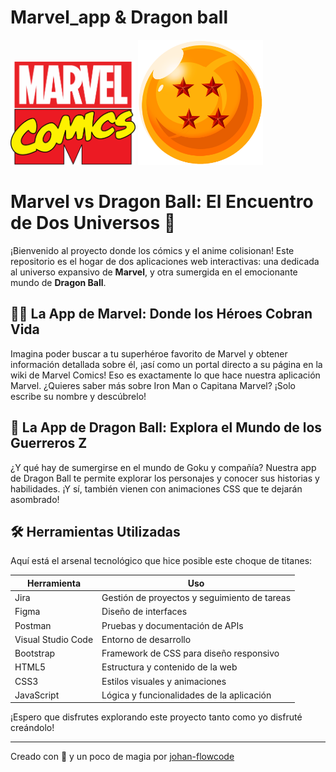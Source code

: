 # Marvel_app & Dragon ball

<img src="img/marvel-logo.png" width="200" alt="Imagen Marvel"/>  
<img src="img/dragonimg/esferalogo.png" width="200" alt="Imagen Dragon Ball"/>






# Marvel vs Dragon Ball: El Encuentro de Dos Universos 🐉

¡Bienvenido al proyecto donde los cómics y el anime colisionan! Este repositorio es el hogar de dos aplicaciones web interactivas: una dedicada al universo expansivo de **Marvel**, y otra sumergida en el emocionante mundo de **Dragon Ball**.

## 🦸‍♂️ La App de Marvel: Donde los Héroes Cobran Vida
Imagina poder buscar a tu superhéroe favorito de Marvel y obtener información detallada sobre él, ¡así como un portal directo a su página en la wiki de Marvel Comics! Eso es exactamente lo que hace nuestra aplicación Marvel. ¿Quieres saber más sobre Iron Man o Capitana Marvel? ¡Solo escribe su nombre y descúbrelo!

## 🥋 La App de Dragon Ball: Explora el Mundo de los Guerreros Z
¿Y qué hay de sumergirse en el mundo de Goku y compañía? Nuestra app de Dragon Ball te permite explorar los personajes y conocer sus historias y habilidades. ¡Y sí, también vienen con animaciones CSS que te dejarán asombrado!

## 🛠️ Herramientas Utilizadas
Aquí está el arsenal tecnológico que hice posible este choque de titanes:

| Herramienta       | Uso                                       |
|-------------------|-------------------------------------------|
| Jira              | Gestión de proyectos y seguimiento de tareas |
| Figma             | Diseño de interfaces                       |
| Postman           | Pruebas y documentación de APIs            |
| Visual Studio Code| Entorno de desarrollo                      |
| Bootstrap         | Framework de CSS para diseño responsivo   |
| HTML5             | Estructura y contenido de la web           |
| CSS3              | Estilos visuales y animaciones             |
| JavaScript        | Lógica y funcionalidades de la aplicación  |

¡Espero que disfrutes explorando este proyecto tanto como yo disfruté creándolo!

---

Creado con 🧡 y un poco de magia por [johan-flowcode](https://github.com/johan-flowcode/Marvel_app/tree/dev)
